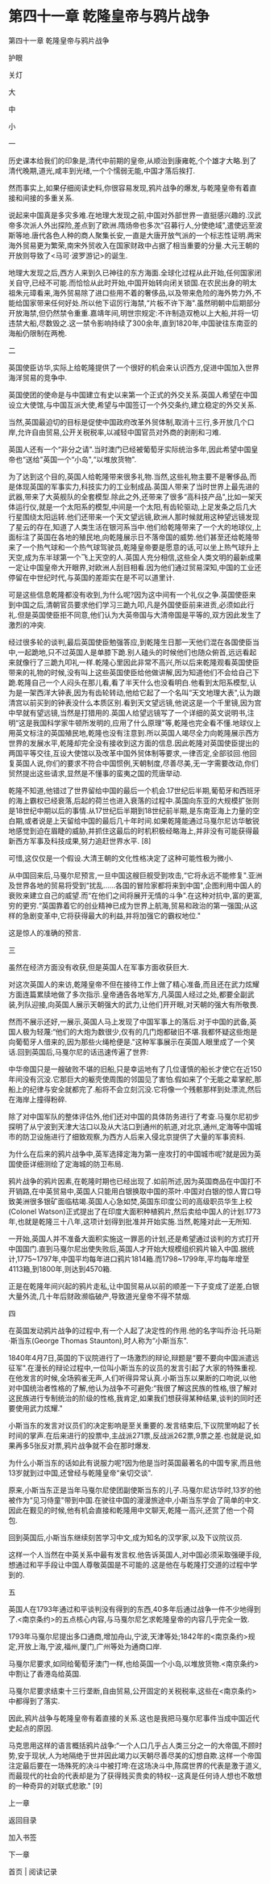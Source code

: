 # 第四十一章 乾隆皇帝与鸦片战争

第四十一章 乾隆皇帝与鸦片战争

护眼

关灯

大

中

小

一

历史课本给我们的印象是,清代中前期的皇帝,从顺治到康雍乾,个个雄才大略.到了清代晚期,道光,咸丰到光绪,一个个懦弱无能,中国才落后挨打.

然而事实上,如果仔细阅读史料,你很容易发现,鸦片战争的爆发,与乾隆皇帝有着直接和间接的多重关系.

说起来中国真是多灾多难.在地理大发现之前,中国对外部世界一直挺感兴趣的.汉武帝多次派人外出探险,差点到了欧洲.隋炀帝也多次“召募行人,分使绝域",遣使远至波斯等地.唐代各色人种的商人聚集长安,一直是大唐开放气派的一个标志性证明.两宋海外贸易更为繁荣,南宋外贸收入在国家财政中占据了相当重要的分量.大元王朝的开放则导致了<马可·波罗游记>的诞生.

地理大发现之后,西方人来到久已神往的东方海面.全球化过程从此开始,任何国家闭关自守,已经不可能.而恰恰从此时开始,中国开始转向闭关锁国.在农民出身的明太祖朱元璋看来,海外贸易除了进口些用不着的奢侈品,以及带来危险的海外势力外,不能给国家带来任何好处.所以他下诏厉行海禁,“片板不许下海".虽然明朝中后期部分开放海禁,但仍然禁令重重.嘉靖年间,明世宗规定:不许制造双桅以上大船,并将一切违禁大船,尽数毁之.这一禁令影响持续了300余年,直到1820年,中国驶往东南亚的海船仍限制在两桅.

二

英国使臣访华,实际上给乾隆提供了一个很好的机会来认识西方,促进中国加入世界海洋贸易的竞争中.

英国使团的使命是与中国建立有史以来第一个正式的外交关系.英国人希望在中国设立大使馆,与中国互派大使,希望与中国签订一个外交条约,建立稳定的外交关系.

当然,英国最迫切的目标是促使中国政府改革外贸体制,取消十三行,多开放几个口岸,允许自由贸易,公开关税税率,以减轻中国官员对外商的剥削和刁难.

英国人还有一个“非分之请".当时澳门已经被葡萄牙实际统治多年,因此希望中国皇帝也“送给"英国一个“小岛",“以堆放货物".

为了达到这个目的,英国人给乾隆带来很多礼物.当然,这些礼物主要不是奢侈品,而是体现英国的军事实力,科技实力的工业制成品.英国人带来了当时世界上最先进的武器,带来了大英舰队的全套模型.除此之外,还带来了很多“高科技产品",比如一架天体运行仪,就是一个太阳系的模型,中间是一个太阳,有齿轮驱动,上足发条之后几大行星围绕太阳运转.他们还带来一个天文望远镜,欧洲人那时候就用这种望远镜发现了星云的存在,知道了人类生活在银河系当中.他们给乾隆带来了一个大的地球仪,上面标注了英国在各地的殖民地,向乾隆展示日不落帝国的威势.他们甚至还给乾隆带来了一个热气球和一个热气球驾驶员,乾隆皇帝要是愿意的话,可以坐上热气球升上天空,成为东半球第一个飞上天空的人.英国人充分相信,这些全人类文明的最新成果一定让中国皇帝大开眼界,对欧洲人刮目相看.因为他们通过贸易深知,中国的工业还停留在中世纪时代,与英国的差距实在是不可以道里计.

可是这些信息乾隆都没有收到,为什么呢?因为这中间有一个礼仪之争.英国使臣来到中国之后,清朝官员要求他们学习三跪九叩,凡是外国使臣前来进贡,必须如此行礼.但是英国使臣拒不同意,他们认为大英帝国与大清帝国是平等的,双方因此发生了激烈的冲突.

经过很多轮的谈判,最后英国使臣勉强答应,到乾隆生日那一天他们混在各国使臣当中,一起跪地,只不过英国人是单膝下跪.别人磕头的时候他们也随众俯首,远远看起来就像行了三跪九叩礼一样.乾隆心里因此非常不高兴,所以后来乾隆观看英国使臣带来的礼物的时候,没有叫上这些英国使臣给他做讲解,因为知道他们不会给自己下跪.乾隆自己一个人闷头在那儿看,看了半天什么也没看明白.他看到太阳系模型,认为是一架西洋大钟表,因为有齿轮转动,他给它起了一个名叫“天文地理大表",认为跟清宫以前买到的钟表没什么本质区别.看到天文望远镜,他说这是一个千里镜,因为宫中早就有望远镜,当然是打猎用的.英国人给望远镜写了一个详细的英文说明书,注明“这是我国科学家牛顿所发明的,应用了什么原理"等,乾隆也完全看不懂.地球仪上用英文标注的英国殖民地,乾隆也没有注意到.所以英国人竭尽全力向乾隆展示西方世界的发展水平,乾隆却完全没有接收到这方面的信息.因此乾隆对英国使臣提出的两国平等交往,互设大使馆以及改革中国外贸体制等要求,一律否定,全部驳回.他回复英国人说,你们的要求不符合中国惯例,天朝制度,尽善尽美,无一字需要改动,你们贸然提出这些请求,显然是不懂事的蛮夷之国的荒唐举动.

乾隆不知道,他错过了世界留给中国的最后一个机会.17世纪后半期,葡萄牙和西班牙的海上霸权已经衰落,后起的荷兰也进入衰落的过程中.英国向东亚的大规模扩张则是18世纪中期以后的事情.从17世纪后半期到18世纪前半期,是东南亚海上力量的空白期,或者说是上天留给中国的最后几十年时间.如果乾隆能通过马戛尔尼访华敏锐地感觉到迫在眉睫的威胁,并抓住这最后的时机积极经略海上,并非没有可能获得最新西方军事及科技成果,努力追赶世界水平. [8]

可惜,这仅仅是一个假设.大清王朝的文化性格决定了这种可能性极为微小.

从中国回来后,马戛尔尼预言,一旦中国这艘巨舰受到攻击,“它将永远不能修复".亚洲及世界各地的贸易将受到“扰乱......各国的冒险家都将来到中国",企图利用中国人的衰败来建立自己的威望.而“在他们之间将展开无情的斗争".在这种对抗中,富的更富,穷的更穷.“英国靠着它的创业精神已成为世界上航海,贸易和政治的第一强国;从这样的急剧变革中,它将获得最大的利益,并将加强它的霸权地位."

这是惊人的准确的预言.

三

虽然在经济方面没有收获,但是英国人在军事方面收获巨大.

对这次英国人的来访,乾隆皇帝不但在接待工作上做了精心准备,而且还在武力炫耀方面连篇累牍地做了多次指示.皇帝通告各地军方,凡英国人经过之处,都要全副武装,列队迎接,向英国人展示天朝强大的武力,让他们开开眼,对天朝的强大有所敬畏.

然而不展示还好,一展示,英国人马上发现了中国军事上的落后.对于中国的武备,英国人极为轻蔑:“他们的大炮为数很少,仅有的几门炮都破旧不堪.我都怀疑这些炮是向葡萄牙人借来的,因为那些火绳枪便是."这种军事展示在英国人眼里成了一个笑话.回到英国后,马戛尔尼的话迅速传遍了世界:

中华帝国只是一艘破败不堪的旧船,只是幸运地有了几位谨慎的船长才使它在近150年间没有沉没.它那巨大的躯壳使周围的邻国见了害怕.假如来了个无能之辈掌舵,那船上的纪律与安全就都完了.船将不会立刻沉没.它将像一个残骸那样到处漂流,然后在海岸上撞得粉碎.

除了对中国军队的整体评估外,他们还对中国的具体防务进行了考查.马戛尔尼初步探明了从宁波到天津大沽口以及从大沽口到通州的航道,对北京,通州,定海等中国城市的防卫设施进行了细致观察,为西方人后来入侵北京提供了大量的军事资料.

为什么在后来的鸦片战争中,英军选择定海为第一座攻打的中国城市呢?就是因为英国使臣详细测绘了定海城的防卫布局.

鸦片战争的鸦片因素,在乾隆时期也已经出现了.如前所述,因为英国商品在中国打不开销路,在中英贸易中,英国人只能用白银换取中国的茶叶.中国对白银的惊人胃口导致美洲很多银矿面临枯竭.英国人心急如焚,英国东印度公司的高级职员华生上校(Colonel Watson)正式提出了在印度大面积种植鸦片,然后卖给中国人的计划.1773年,也就是乾隆三十八年,这项计划得到批准并开始实施.当然,乾隆对此一无所知.

一开始,英国人并不准备大面积实施这一罪恶的计划,还是希望通过谈判的方式打开中国国门.直到马戛尔尼出使失败后,英国人才开始大规模组织鸦片输入中国.据统计,1775~1797年,中国平均每年进口鸦片1814箱.而1798~1799年,平均每年增至4113箱,到1800年,则达到4570箱.

正是在乾隆年间兴起的鸦片走私,让中国贸易从以前的顺差一下子变成了逆差,白银大量外流,几十年后财政濒临破产,导致道光皇帝不得不禁烟.

四

在英国发动鸦片战争的过程中,有一个人起了决定性的作用.他的名字叫乔治·托马斯·斯当东(George Thomas Staunton),时人称为“小斯当东".

1840年4月7日,英国的下议院进行了一场激烈的辩论,辩题是“要不要向中国派遣远征军".在漫长的辩论过程中,一位叫小斯当东的议员的发言引起了大家的特殊重视.在他发言的时候,全场鸦雀无声,人们听得异常认真.小斯当东以果断的口吻说,以他对中国统治者性格的了解,他认为战争不可避免:“我很了解这民族的性格,很了解对这民族进行专制统治的阶级的性格,我肯定,如果我们想获得某种结果,谈判的同时还要使用武力炫耀."

小斯当东的发言对议员们的决定影响是至关重要的.发言结束后,下议院里响起了长时间的掌声.在后来进行的投票中,主战派271票,反战派262票,9票之差.也就是说,如果再多5张反对票,鸦片战争就不会在那时爆发.

为什么小斯当东的话如此有说服力呢?因为他是当时英国最著名的中国专家,而且他13岁就到过中国,还曾经与乾隆皇帝“亲切交谈".

原来,小斯当东正是当年马戛尔尼使团副使斯当东的儿子.马戛尔尼访华时,13岁的他被作为“见习侍童"带到中国.在驶往中国的漫漫旅途中,小斯当东学会了简单的中文.因此在觐见的时候,他有机会直接和乾隆用中文聊天,乾隆一高兴,还赏了他一个荷包.

回到英国后,小斯当东继续刻苦学习中文,成为知名的汉学家,以及下议院议员.

这样一个人当然在中英关系中最有发言权.他告诉英国人,对中国必须采取强硬手段,想通过和平手段让中国人尊敬英国是不可能的.这是他在与乾隆打交道的过程中学到的.

五

英国人在1793年通过和平谈判没有得到的东西,40多年后通过战争一件不少地得到了.<南京条约>的五点核心内容,与马戛尔尼乞求乾隆皇帝的内容几乎完全一致.

1793年马戛尔尼提出多口通商,增加舟山,宁波,天津等处;1842年的<南京条约>规定,开放上海,宁波,福州,厦门,广州等处为通商口岸.

马戛尔尼要求,如同给葡萄牙澳门一样,也给英国一个小岛,以堆放货物.<南京条约>中割让了香港岛给英国.

马戛尔尼要求结束十三行垄断,自由贸易,公开固定的关税税率,这些在<南京条约>中都得到了落实.

因此,鸦片战争与乾隆皇帝有着直接的关系.这也是我把马戛尔尼事件当成中国近代史起点的原因.

马克思用这样的语言概括鸦片战争:“一个人口几乎占人类三分之一的大帝国,不顾时势,安于现状,人为地隔绝于世并因此竭力以天朝尽善尽美的幻想自欺.这样一个帝国注定最后要在一场殊死的决斗中被打垮:在这场决斗中,陈腐世界的代表是激于道义,而最现代的社会的代表却是为了获得贱买贵卖的特权--这真是任何诗人想也不敢想的一种奇异的对联式悲歌." [9]

上一章

返回目录

加入书签

下一章

首页 | 阅读记录